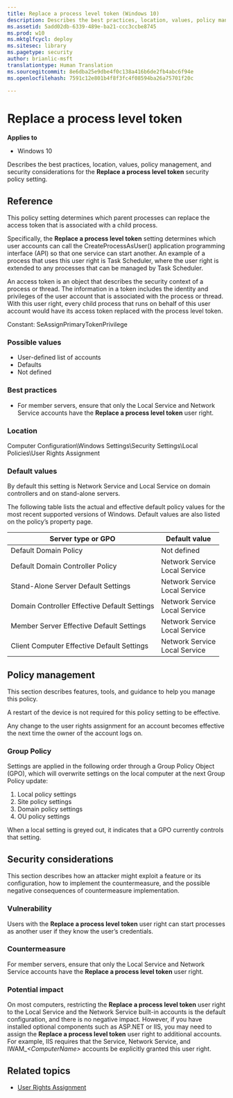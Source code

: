 ```yaml
---
title: Replace a process level token (Windows 10)
description: Describes the best practices, location, values, policy management, and security considerations for the Replace a process level token security policy setting.
ms.assetid: 5add02db-6339-489e-ba21-ccc3ccbe8745
ms.prod: w10
ms.mktglfcycl: deploy
ms.sitesec: library
ms.pagetype: security
author: brianlic-msft
translationtype: Human Translation
ms.sourcegitcommit: 8e6dba25e9dbe4f0c138a416b6de2fb4abc6f94e
ms.openlocfilehash: 7591c12e801b4f8f3fc4f08594ba26a75701f20c

---
```


# Replace a process level token

**Applies to**
-   Windows 10

Describes the best practices, location, values, policy management, and security considerations for the **Replace a process level token** security policy setting.

## Reference

This policy setting determines which parent processes can replace the access token that is associated with a child process.

Specifically, the **Replace a process level token** setting determines which user accounts can call the CreateProcessAsUser() application programming interface (API) so that one service can start another. An example of a process that uses this user right is Task Scheduler, where the user right is extended to any processes that can be managed by Task Scheduler.

An access token is an object that describes the security context of a process or thread. The information in a token includes the identity and privileges of the user account that is associated with the process or thread. With this user right, every child process that runs on behalf of this user account would have its access token replaced with the process level token.

Constant: SeAssignPrimaryTokenPrivilege

### Possible values

-   User-defined list of accounts
-   Defaults
-   Not defined

### Best practices

-   For member servers, ensure that only the Local Service and Network Service accounts have the **Replace a process level token** user right.

### Location

Computer Configuration\\Windows Settings\\Security Settings\\Local Policies\\User Rights Assignment

### Default values

By default this setting is Network Service and Local Service on domain controllers and on stand-alone servers.

The following table lists the actual and effective default policy values for the most recent supported versions of Windows. Default values are also listed on the policy’s property page.

| Server type or GPO | Default value |
| - | - |
| Default Domain Policy| Not defined| 
| Default Domain Controller Policy | Network Service<br/>Local Service |
| Stand-Alone Server Default Settings | Network Service<br/>Local Service| 
| Domain Controller Effective Default Settings | Network Service<br/>Local Service| 
| Member Server Effective Default Settings | Network Service<br/>Local Service| 
| Client Computer Effective Default Settings | Network Service<br/>Local Service| 
 
## Policy management

This section describes features, tools, and guidance to help you manage this policy.

A restart of the device is not required for this policy setting to be effective.

Any change to the user rights assignment for an account becomes effective the next time the owner of the account logs on.

### Group Policy

Settings are applied in the following order through a Group Policy Object (GPO), which will overwrite settings on the local computer at the next Group Policy update:

1.  Local policy settings
2.  Site policy settings
3.  Domain policy settings
4.  OU policy settings

When a local setting is greyed out, it indicates that a GPO currently controls that setting.

## Security considerations

This section describes how an attacker might exploit a feature or its configuration, how to implement the countermeasure, and the possible negative consequences of countermeasure implementation.

### Vulnerability

Users with the **Replace a process level token** user right can start processes as another user if they know the user’s credentials.

### Countermeasure

For member servers, ensure that only the Local Service and Network Service accounts have the **Replace a process level token** user right.

### Potential impact

On most computers, restricting the **Replace a process level token** user right to the Local Service and the Network Service built-in accounts is the default configuration, and there is no negative impact. However, if you have installed optional components such as ASP.NET or IIS, you may need to assign the **Replace a process level token** user right to additional accounts. For example, IIS requires that the Service, Network Service, and IWAM\_*&lt;ComputerName&gt;* accounts be explicitly granted this user right.

## Related topics

- [User Rights Assignment](user-rights-assignment.md)



<!--HONumber=Jun16_HO4-->


